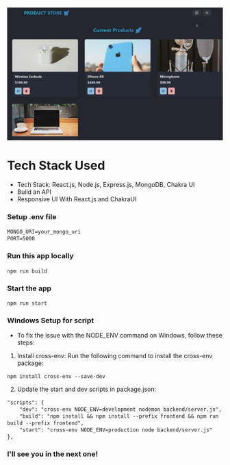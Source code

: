 ![Demo App](/frontend/public/screenshot-for-readme.png)

# Tech Stack Used

-   Tech Stack: React.js, Node.js, Express.js, MongoDB, Chakra UI
-   Build an API
-   Responsive UI With React.js and ChakraUI


### Setup .env file

```shell
MONGO_URI=your_mongo_uri
PORT=5000
```

### Run this app locally

```shell
npm run build
```

### Start the app

```shell
npm run start
```

### Windows Setup for script
- To fix the issue with the NODE_ENV command on Windows, follow these steps:

1. Install cross-env: Run the following command to install the cross-env package:
```
npm install cross-env --save-dev

```
2. Update the start and dev scripts in package.json:
```
"scripts": {
    "dev": "cross-env NODE_ENV=development nodemon backend/server.js",
    "build": "npm install && npm install --prefix frontend && npm run build --prefix frontend",
    "start": "cross-env NODE_ENV=production node backend/server.js"
},

```

### I'll see you in the next one!
